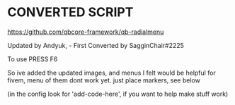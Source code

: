 # CONVERTED SCRIPT
https://github.com/qbcore-framework/qb-radialmenu

Updated by Andyuk, -
First Converted by SagginChair#2225

To use PRESS F6


So ive added the updated images, and menus I felt would be helpful for fivem, menu of them dont work yet. just place markers, see below

(in the config look for 'add-code-here', if you want to help make stuff work)


